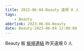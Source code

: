 ```yaml
---
title: 2023-06-04-Beauty 違規 0 人
tags:
    - Beauty
abbrlink: 2023-06-04-Beauty
date: Beauty-2023-06-04 12:00:00
---
```

Beauty 板 [板規連結](https://www.ptt.cc/bbs/Beauty/M.1630069980.A.84B.html)
昨天違規 0 人
